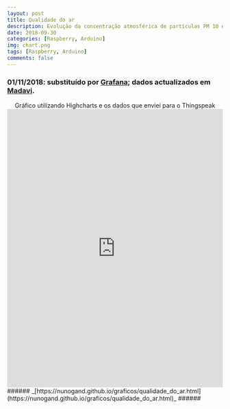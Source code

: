 ```yaml
---
layout: post
title: Qualidade do ar
description: Evolução da concentração atmosférica de partículas PM 10 e PM 2.5
date: 2018-09-30
categories: [Raspberry, Arduino]
img: chart.png
tags: [Raspberry, Arduino]
comments: false
---
```

### 01/11/2018: substituído por [Grafana](https://nunogand.grafana.net/dashboard/snapshot/EyePTh0G5B1qTvLYl9mnPPsP71B019yt?orgId=0&from=1541010759764&to=1541183581711); dados actualizados em [Madavi](https://www.madavi.de/sensor/graph.php?sensor=esp8266-7558335-sds011).

<center>Gráfico utilizando Highcharts e os dados que enviei para o Thingspeak</center>

<iframe src="https://nunogand.github.io/graficos/qualidade_do_ar.html" height="650" width="100%" allowfullscreen="allowfullscreen" allowpaymentrequest frameborder="0"></iframe>
###### _[https://nunogand.github.io/graficos/qualidade_do_ar.html](https://nunogand.github.io/graficos/qualidade_do_ar.html)_ ######

